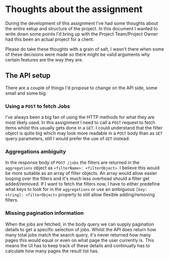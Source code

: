 # Thoughts about the assignment

During the development of this assignment I've had some thoughts about the entire setup and structure of the project.
In this document I wanted to write down some points I'd bring up with the Project Team/Project Owner had this been an actual project for a client.

Please do take these thoughts with a grain of salt, I wasn't there when some of these decisions were made so there might be valid arguments why certain features are the way they are.

## The API setup

There are a couple of things I'd propose to change on the API side, some small and some big.

### Using a `POST` to fetch Jobs

I've always been a big fan of using the HTTP methods for what they are most likely used. In this assignment I need to call a `POST` request to fetch items whilst this usually gets done in a `GET`.
I could understand that the filter object is quite big which may look more readable in a `POST` body than as `GET` query parameters, still I would prefer the use of `GET` instead.

### Aggregations ambiguity

In the response body of `POST /jobs` the filters are returned in the `aggregations` object as `<filterName>: <filterObject>`.
I believe this would be more suitable as an array of filter objects. An array would allow easier looping over the filters and it's much less overhead should a filter get added/removed.
If I want to fetch the filters now, I have to either predefine what keys to look for in the `aggregations` or use an ambiguous `[key: string]: <filterObject>` property to still allow flexible adding/removing filters.

### Missing pagination information

When the jobs are fetched, in the body query we can supply pagination details to get a specific selection of jobs.
Whilst the API does return how many total jobs match the search query, it's never returned how many pages this would equal or even on what page the user currently is.
This means the UI has to keep track of these details and continually has to calculate how many pages the result list has.
